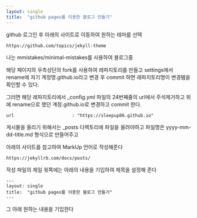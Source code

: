 ```yaml
---
layout: single
title:  "github pages를 이용한 블로그 만들기"
---
```


github 로그인 후 아래의 사이트로 이동하여 원하는 테마를 선택

    https://github.com/topics/jekyll-theme

나는 mmistakes/minimal-mistakes를 사용하여 블로그중

해당 페이지의 우측상단의 fork를 사용하여 레파지토리를 만들고 settings에서 rename에
자기 계정명.github.io라고 변경 후 commit 하면 레파지토리명이 변경됌을 확인할 수 있다.

그러면 해당 레파지토리에서 _config.yml 파일의 24번째줄의 url에서 주석제거하고
위에 rename으로 했던 계정.github.io로 변경하고 commit 한다.

    url                      : "https://sleepup86.github.io"

게시물을 올리기 위해서는 _posts 디렉토리에 파일을 올려야하고
파일명은 yyyy-mm-dd-title.md 형식으로 만들어주고

아래의 사이트를 참고하여 MarkUp 언어로 작성해준다

    https://jekyllrb.com/docs/posts/

작성 파일의 제일 윗쪽에는 아래의 내용을 기입하여 제목을 설정해 준다

    ---
    layout: single
    title:  "github pages를 이용한 블로그 만들기"
    ---

그 아래 원하는 내용을 기입한다

